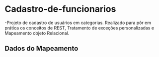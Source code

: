 # Cadastro-de-funcionarios
-Projeto de cadastro de usuários em categorias. Realizado para pôr em prática os conceitos de REST, Tratamento de exceções personalizadas e Mapeamento objeto Relacional.

## Dados do Mapeamento
